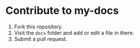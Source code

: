 # Contribute to my-docs

1. Fork this repository.
2. Visit the `docs` folder and add or edit a file in there.
3. Submit a pull request.
